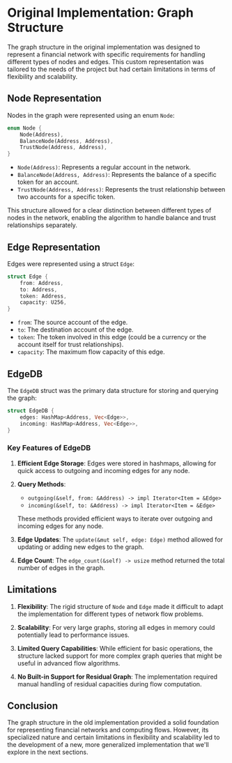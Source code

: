 # Original Implementation: Graph Structure

The graph structure in the original implementation was designed to represent a financial network with specific requirements for handling different types of nodes and edges. This custom representation was tailored to the needs of the project but had certain limitations in terms of flexibility and scalability.

## Node Representation

Nodes in the graph were represented using an enum `Node`:

```rust
enum Node {
    Node(Address),
    BalanceNode(Address, Address),
    TrustNode(Address, Address),
}
```

- `Node(Address)`: Represents a regular account in the network.
- `BalanceNode(Address, Address)`: Represents the balance of a specific token for an account.
- `TrustNode(Address, Address)`: Represents the trust relationship between two accounts for a specific token.

This structure allowed for a clear distinction between different types of nodes in the network, enabling the algorithm to handle balance and trust relationships separately.

## Edge Representation

Edges were represented using a struct `Edge`:

```rust
struct Edge {
    from: Address,
    to: Address,
    token: Address,
    capacity: U256,
}
```

- `from`: The source account of the edge.
- `to`: The destination account of the edge.
- `token`: The token involved in this edge (could be a currency or the account itself for trust relationships).
- `capacity`: The maximum flow capacity of this edge.

## EdgeDB

The `EdgeDB` struct was the primary data structure for storing and querying the graph:

```rust
struct EdgeDB {
    edges: HashMap<Address, Vec<Edge>>,
    incoming: HashMap<Address, Vec<Edge>>,
}
```

### Key Features of EdgeDB

1. **Efficient Edge Storage**: Edges were stored in hashmaps, allowing for quick access to outgoing and incoming edges for any node.

2. **Query Methods**:
   - `outgoing(&self, from: &Address) -> impl Iterator<Item = &Edge>`
   - `incoming(&self, to: &Address) -> impl Iterator<Item = &Edge>`

   These methods provided efficient ways to iterate over outgoing and incoming edges for any node.

3. **Edge Updates**: The `update(&mut self, edge: Edge)` method allowed for updating or adding new edges to the graph.

4. **Edge Count**: The `edge_count(&self) -> usize` method returned the total number of edges in the graph.

## Limitations

1. **Flexibility**: The rigid structure of `Node` and `Edge` made it difficult to adapt the implementation for different types of network flow problems.

2. **Scalability**: For very large graphs, storing all edges in memory could potentially lead to performance issues.

3. **Limited Query Capabilities**: While efficient for basic operations, the structure lacked support for more complex graph queries that might be useful in advanced flow algorithms.

4. **No Built-in Support for Residual Graph**: The implementation required manual handling of residual capacities during flow computation.

## Conclusion

The graph structure in the old implementation provided a solid foundation for representing financial networks and computing flows. However, its specialized nature and certain limitations in flexibility and scalability led to the development of a new, more generalized implementation that we'll explore in the next sections.